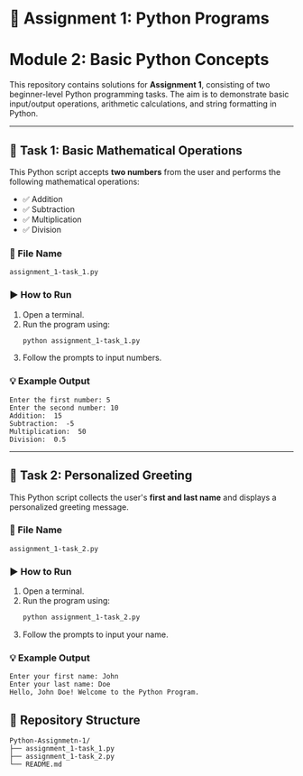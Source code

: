 # 🐍 Assignment 1: Python Programs
# Module 2: Basic Python Concepts

This repository contains solutions for **Assignment 1**, consisting of two beginner-level Python programming tasks. The aim is to demonstrate basic input/output operations, arithmetic calculations, and string formatting in Python.

---

## 📌 Task 1: Basic Mathematical Operations

This Python script accepts **two numbers** from the user and performs the following mathematical operations:

- ✅ Addition  
- ✅ Subtraction  
- ✅ Multiplication  
- ✅ Division  

### 📄 File Name

`assignment_1-task_1.py`

### ▶️ How to Run

1. Open a terminal.
2. Run the program using:
   ```bash
   python assignment_1-task_1.py
   ```
3. Follow the prompts to input numbers.

### 💡 Example Output

```
Enter the first number: 5  
Enter the second number: 10  
Addition:  15  
Subtraction:  -5  
Multiplication:  50  
Division:  0.5  
```

---

## 📌 Task 2: Personalized Greeting

This Python script collects the user's **first and last name** and displays a personalized greeting message.

### 📄 File Name

`assignment_1-task_2.py`

### ▶️ How to Run

1. Open a terminal.
2. Run the program using:
   ```bash
   python assignment_1-task_2.py
   ```
3. Follow the prompts to input your name.

### 💡 Example Output

```
Enter your first name: John  
Enter your last name: Doe  
Hello, John Doe! Welcome to the Python Program.  
```

## 📁 Repository Structure

```
Python-Assignmetn-1/
├── assignment_1-task_1.py
├── assignment_1-task_2.py
└── README.md
```

